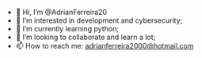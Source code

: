 - 👋 Hi, I’m @AdrianFerreira20
- 👀 I’m interested in development and cybersecurity;
- 🌱 I’m currently learning python;
- 💞️ I’m looking to collaborate and learn a lot;
- 📫 How to reach me: adrianferreira2000@hotmail.com

<!---
AdrianFerreira20/AdrianFerreira20 is a ✨ special ✨ repository because its `README.md` (this file) appears on your GitHub profile.
You can click the Preview link to take a look at your changes.
--->
